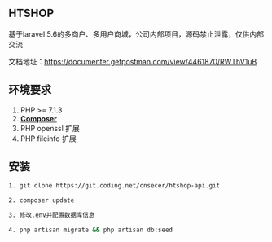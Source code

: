 ## HTSHOP

基于laravel 5.6的多商户、多用户商城，公司内部项目，源码禁止泄露，仅供内部交流

文档地址：https://documenter.getpostman.com/view/4461870/RWThV1uB

## 环境要求

1. PHP >= 7.1.3
2. **[Composer](https://getcomposer.org/)**
3. PHP openssl 扩展
4. PHP fileinfo 扩展

## 安装
```bash
1. git clone https://git.coding.net/cnsecer/htshop-api.git

2. composer update 

3. 修改.env并配置数据库信息

4. php artisan migrate && php artisan db:seed


```
